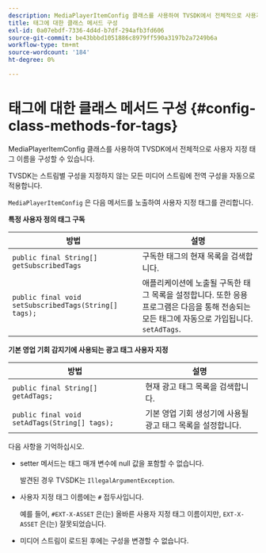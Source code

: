 ```yaml
---
description: MediaPlayerItemConfig 클래스를 사용하여 TVSDK에서 전체적으로 사용자 지정 태그 이름을 구성할 수 있습니다.
title: 태그에 대한 클래스 메서드 구성
exl-id: 0a07ebdf-7336-4d4d-b7df-294afb3fd606
source-git-commit: be43bbbd1051886c8979ff590a3197b2a7249b6a
workflow-type: tm+mt
source-wordcount: '184'
ht-degree: 0%

---
```


# 태그에 대한 클래스 메서드 구성 {#config-class-methods-for-tags}

MediaPlayerItemConfig 클래스를 사용하여 TVSDK에서 전체적으로 사용자 지정 태그 이름을 구성할 수 있습니다.

TVSDK는 스트림별 구성을 지정하지 않는 모든 미디어 스트림에 전역 구성을 자동으로 적용합니다.

`MediaPlayerItemConfig` 은 다음 메서드를 노출하여 사용자 지정 태그를 관리합니다.

**특정 사용자 정의 태그 구독**

| <b>방법</b> | <b>설명</b> |
|--- |--- |
| `public final String[] getSubscribedTags` | 구독한 태그의 현재 목록을 검색합니다. |
| `public final void setSubscribedTags(String[] tags);` | 애플리케이션에 노출될 구독한 태그 목록을 설정합니다.  또한 응용 프로그램은 다음을 통해 전송되는 모든 태그에 자동으로 가입됩니다. `setAdTags`. |

**기본 영업 기회 감지기에 사용되는 광고 태그 사용자 지정**

| <b>방법</b> | <b>설명</b> |
|--- |--- |
| `public final String[] getAdTags;` | 현재 광고 태그 목록을 검색합니다. |
| `public final void setAdTags(String[] tags);` | 기본 영업 기회 생성기에 사용될 광고 태그 목록을 설정합니다. |

다음 사항을 기억하십시오.

* setter 메서드는 태그 매개 변수에 null 값을 포함할 수 없습니다.

   발견된 경우 TVSDK는 `IllegalArgumentException`.
* 사용자 지정 태그 이름에는 `#` 접두사입니다.

   예를 들어, `#EXT-X-ASSET` 은(는) 올바른 사용자 지정 태그 이름이지만, `EXT-X-ASSET` 은(는) 잘못되었습니다.

* 미디어 스트림이 로드된 후에는 구성을 변경할 수 없습니다.
